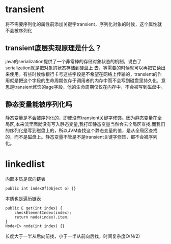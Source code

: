 # transient
将不需要序列化的属性前添加关键字transient，序列化对象的时候，这个属性就不会被序列化  
## transient底层实现原理是什么？
java的serialization提供了一个非常棒的存储对象状态的机制，说白了serialization就是把对象的状态存储到硬盘上 去，等需要的时候就可以再把它读出来使用。有些时候像银行卡号这些字段是不希望在网络上传输的，transient的作用就是把这个字段的生命周期仅存于调用者的内存中而不会写到磁盘里持久化，意思是transient修饰的age字段，他的生命周期仅仅在内存中，不会被写到磁盘中。  
## 静态变量能被序列化吗
静态变量是不会被序列化的，即使没有transient关键字修饰。因为静态变量在全局区,本来流里面就没有写入静态变量,我打印静态变量当然会去全局区查找,而我们的序列化是写到磁盘上的，所以JVM查找这个静态变量的值，是从全局区查找的，而不是磁盘上。静态变量不管是不是transient关键字修饰，都不会被序列化。  
# linkedlist
内部本质是双向链表  
```
public int indexOf(Object o) {}  
```
本质也是遍历链表
```
public E get(int index) {
    checkElementIndex(index);
    return node(index).item;
}
Node<E> node(int index) {}  
```
长度大于一半从后向前找，小于一半从前向后找，时间复杂度O(N/2)